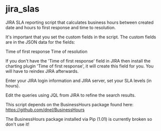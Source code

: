 jira_slas
=========

JIRA SLA reporting script that calculates business hours between created date and hours to first response and time to resolution.

It's important that you set the custom fields in the script.  The custom fields are in the JSON data for the fields:

Time of first response
Time of resolution

If you don't have the 'Time of first response' field in JIRA then install the charting plugin 'Time of first response', it will create this field for you.  You will have to reindex JIRA afterwards.

Enter your JIRA login information and JIRA server, set your SLA levels (in hours).

Edit the queries using JQL from JIRA to refine the search results.

This script depends on the BusinessHours package found here:
https://github.com/dnel/BusinessHours

The BusinessHours package installed via Pip (1.01) is currently broken so don't use it!
